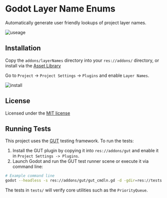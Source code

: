 # Godot Layer Name Enums

Automatically generate user friendly lookups of project layer names.

![useage](https://github.com/user-attachments/assets/482c9bc3-ae43-4132-b716-04e4a5caa298)


## Installation

Copy the `addons/layerNames` directory into your `res://addons/` directory, or install via the [Asset Library](https://godotengine.org/asset-library/asset/3372)

Go to `Project` -> `Project Settings` -> `Plugins` and enable `Layer Names`.

![install](https://github.com/user-attachments/assets/382c36c1-4bdc-4599-92ef-ef6246ab9c8b)


## License

Licensed under the [MIT license](LICENSE)

## Running Tests

This project uses the [GUT](https://github.com/bitwes/Gut) testing framework. To run the tests:

1. Install the GUT plugin by copying it into `res://addons/gut` and enable it in `Project Settings -> Plugins`.
2. Launch Godot and run the GUT test runner scene or execute it via command line:

```bash
# Example command line
godot --headless -s res://addons/gut/gut_cmdln.gd -d -gdir=res://tests
```

The tests in `tests/` will verify core utilities such as the `PriorityQueue`.
